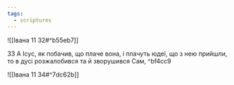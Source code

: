 ```yaml
---
tags:
  - scriptures
---
```


![[Івана 11 32#^b55eb7]]

33 А Ісус, як побачив, що плаче вона, і плачуть юдеї, що з нею прийшли, то в дусі розжалобився та й зворушився Сам, ^bf4cc9

![[Івана 11 34#^7dc62b]]